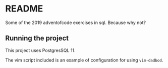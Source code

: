# README

Some of the 2019 adventofcode exercises in sql. Because why not?

## Running the project

This project uses PostgresSQL 11.

The vim script included is an example of configuration for using `vim-dadbod`.
